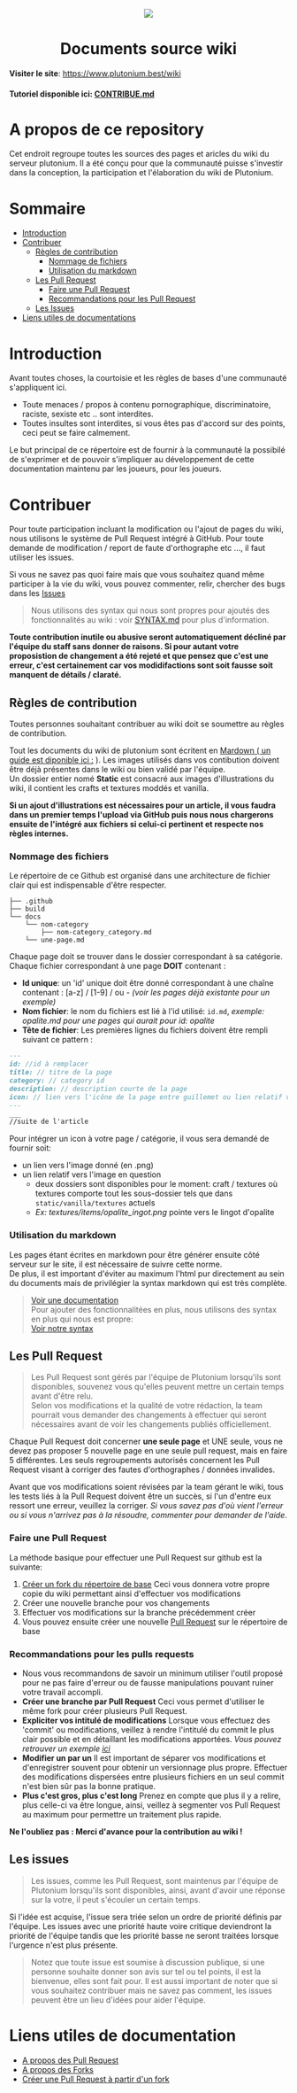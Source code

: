 <p align="center">
	<a href="https://www.plutonium.best"><img src=".github/plutonium.png"></img></a><br>
</p>
<h1 align="center">Documents source wiki</h1>

**Visiter le site**: https://www.plutonium.best/wiki

#### Tutoriel disponible ici: [CONTRIBUE.md](https://github.com/Plutonium-Mcpe/pluto-wiki/blob/stable/CONTRIBUTE.md)

# A propos de ce repository

Cet endroit regroupe toutes les sources des pages et aricles du wiki du serveur plutonium. Il a été conçu pour que la communauté puisse s'investir dans la conception, la participation et l'élaboration du wiki de Plutonium. 

# Sommaire

* [Introduction](https://github.com/Plutonium-Mcpe/pluto-wiki#introduction)
* [Contribuer](https://github.com/Plutonium-Mcpe/pluto-wiki#contribuer)
  * [Règles de contribution](https://github.com/Plutonium-Mcpe/pluto-wiki#règles-de-contribution)
    * [Nommage de fichiers](https://github.com/Plutonium-Mcpe/pluto-wiki#nommage-des-fichiers)
    * [Utilisation du markdown](https://github.com/Plutonium-Mcpe/pluto-wiki#utilisation-du-markdown)
  * [Les Pull Request](https://github.com/Plutonium-Mcpe/pluto-wiki#les-pull-request)
    * [Faire une Pull Request](https://github.com/Plutonium-Mcpe/pluto-wiki#faire-une-pull-request)
    * [Recommandations pour les Pull Request](https://github.com/Plutonium-Mcpe/pluto-wiki#recommandations-pour-les-pulls-requests)
  * [Les Issues](https://github.com/Plutonium-Mcpe/pluto-wiki#les-issues)
* [Liens utiles de documentations](https://github.com/Plutonium-Mcpe/pluto-wiki#liens-utiles-de-documentation)

# Introduction

Avant toutes choses, la courtoisie et les règles de bases d'une communauté s'appliquent ici.
- Toute menaces / propos à contenu pornographique, discriminatoire, raciste, sexiste etc .. sont interdites.
- Toutes insultes sont interdites, si vous êtes pas d'accord sur des points, ceci peut se faire calmement.

Le but principal de ce répertoire est de fournir à la communauté la possibilé de s'exprimer et de pouvoir s'impliquer au développement de cette documentation maintenu par les joueurs, pour les joueurs.

# Contribuer

Pour toute participation incluant la modification ou l'ajout de pages du wiki, nous utilisons le système de Pull Request intégré à GitHub.
Pour toute demande de modification / report de faute d'orthographe etc ..., il faut utiliser les issues.

Si vous ne savez pas quoi faire mais que vous souhaitez quand même participer à la vie du wiki, vous pouvez commenter, relir, chercher des bugs dans les [Issues](https://github.com/Plutonium-Mcpe/pluto-wiki/issues/new)

> Nous utilisons des syntax qui nous sont propres pour ajoutés des fonctionnalités au wiki : voir [SYNTAX.md](https://github.com/Plutonium-Mcpe/pluto-wiki/blob/stable/SYNTAX.md) pour plus d'information.

**Toute contribution inutile ou abusive seront automatiquement décliné par l'équipe du staff sans donner de raisons. Si pour autant votre proposistion de changement a été rejeté et que pensez que c'est une erreur, c'est certainement car vos modidifactions sont soit fausse soit manquent de détails / claraté.**

## Règles de contribution

Toutes personnes souhaitant contribuer au wiki doit se soumettre au règles de contribution. 

Tout les documents du wiki de plutonium sont écritent en [Mardown ( un guide est diponible ici :](https://blog.wax-o.com/2014/04/tutoriel-un-guide-pour-bien-commencer-avec-markdown/) ).
Les images utilisés dans vos contibution doivent être déjà présentes dans le wiki ou bien validé par l'équipe.  
Un dossier entier nomé **Static** est consacré aux images d'illustrations du wiki, il contient les crafts et textures moddés et vanilla. 

**Si un ajout d'illustrations est nécessaires pour un article, il vous faudra dans un premier temps l'upload via GitHub puis nous nous chargerons ensuite de l'intégré aux fichiers si celui-ci pertinent et respecte nos règles internes.**

### Nommage des fichiers

Le répertoire de ce Github est organisé dans une architecture de fichier clair qui est indispensable d'être respecter.
```
├── .github
├── build
└── docs
    └── nom-category
        ├── nom-category_category.md
	└── une-page.md
```
Chaque page doit se trouver dans le dossier correspondant à sa catégorie.
Chaque fichier correspondant à une page **DOIT** contenant :
* **Id unique**: un 'id' unique doit être donné correspondant à une chaîne contenant : [a-z] / [1-9] / ou - *(voir les pages déjà existante pour un exemple)*
* **Nom fichier**: le nom du fichiers est lié à l'id utilisé: ``id.md``, *exemple: opalite.md pour une pages qui aurait pour id: opalite*
* **Tête de fichier**: Les premières lignes du fichiers doivent être rempli suivant ce pattern : 
```markdown
---
id: //id à remplacer
title: // titre de la page
category: // category id
description: // description courte de la page
icon: // lien vers l'icône de la page entre guillemet ou lien relatif vers la textures: textures/items/une_texture.png
---
___
//suite de l'article
```

Pour intégrer un icon à votre page / catégorie, il vous sera demandé de fournir soit:
* un lien vers l'image donné (en .png) 
* un lien relatif vers l'image en question
  * deux dossiers sont disponibles pour le moment: craft / textures où textures comporte tout les sous-dossier tels que dans ``static/vanilla/textures`` actuels
  * *Ex: textures/items/opalite_ingot.png* pointe vers le lingot d'opalite

### Utilisation du markdown

Les pages étant écrites en markdown pour être générer ensuite côté serveur sur le site, il est nécessaire de suivre cette norme.  
De plus, il est important d'éviter au maximum l'html pur directement au sein du documents mais de privilégier la syntax markdown qui est très complète.
> [Voir une documentation](https://blog.wax-o.com/2014/04/tutoriel-un-guide-pour-bien-commencer-avec-markdown/)  
> Pour ajouter des fonctionnalitées en plus, nous utilisons des syntax en plus qui nous est propre:  
> [Voir notre syntax](https://github.com/Plutonium-Mcpe/pluto-wiki/blob/stable/SYNTAX.md)

## Les Pull Request

> Les Pull Request sont gérés par l'équipe de Plutonium lorsqu'ils sont disponibles, souvenez vous qu'elles peuvent mettre un certain temps avant d'être relu.  
> Selon vos modifications et la qualité de votre rédaction, la team pourrait vous demander des changements à effectuer qui seront nécessaires avant de voir les changements publiés officiellement.

Chaque Pull Request doit concerner **une seule page** et UNE seule, vous ne devez pas proposer 5 nouvelle page en une seule pull request, mais en faire 5 différentes. Les seuls regroupements autorisés concernent les Pull Request visant à corriger des fautes d'orthographes / données invalides.

Avant que vos modifications soient révisées par la team gérant le wiki, tous les tests liés à la Pull Request doivent être un succès, si l'un d'entre eux ressort une erreur, veuillez la corriger. *Si vous savez pas d'où vient l'erreur ou si vous n'arrivez pas à la résoudre, commenter pour demander de l'aide*.

### Faire une Pull Request

La méthode basique pour effectuer une Pull Request sur github est la suivante:
1. [Créer un fork du répertoire de base](https://github.com/Plutonium-Mcpe/pluto-wiki/fork) Ceci vous donnera votre propre copie du wiki permettant ainsi d'effectuer vos modifications
2. Créer une nouvelle branche pour vos changements
3. Effectuer vos modifications sur la branche précédemment créer
4. Vous pouvez ensuite créer une nouvelle [Pull Request](https://github.com/Plutonium-Mcpe/pluto-wiki/pull/new) sur le répertoire de base 

### Recommandations pour les pulls requests

* Nous vous recommandons de savoir un minimum utiliser l'outil proposé pour ne pas faire d'erreur ou de fausse manipulations pouvant ruiner votre travail accompli.
* **Créer une branche par Pull Request** Ceci vous permet d'utiliser le même fork pour créer plusieurs Pull Request.
* **Expliciter vos intitulé de modifications** Lorsque vous effectuez des 'commit' ou modifications, veillez à rendre l'intitulé du commit le plus clair possible et en détaillant les modifications apportées. *Vous pouvez retrouver un exemple [ici](https://tbaggery.com/2008/04/19/a-note-about-git-commit-messages.html)*
* **Modifier un par un** Il est important de séparer vos modifications et d'enregistrer souvent pour obtenir un versionnage plus propre. Effectuer des modifications dispersées entre plusieurs fichiers en un seul commit n'est bien sûr pas la bonne pratique.
* **Plus c'est gros, plus c'est long** Prenez en compte que plus il y a relire, plus celle-ci va être longue, ainsi, veillez à segmenter vos Pull Request au maximum pour permettre un traitement plus rapide.

**Ne l'oubliez pas : Merci d'avance pour la contribution au wiki !**

## Les issues

> Les issues, comme les Pull Request, sont maintenus par l'équipe de Plutonium lorsqu'ils sont disponibles, ainsi, avant d'avoir une réponse sur la votre, il peut s'écouler un certain temps.

Si l'idée est acquise, l'issue sera triée selon un ordre de priorité définis par l'équipe. Les issues avec une priorité haute voire critique deviendront la priorité de l'équipe tandis que les priorité basse ne seront traitées lorsque l'urgence n'est plus présente.

> Notez que toute issue est soumise à discussion publique, si une personne souhaite donner son avis sur tel ou tel points, il est la bienvenue, elles sont fait pour. 
> Il est aussi important de noter que si vous souhaitez contribuer mais ne savez pas comment, les issues peuvent être un lieu d'idées pour aider l'équipe.

# Liens utiles de documentation

* [A propos des Pull Request](https://docs.github.com/en/pull-requests/collaborating-with-pull-requests/proposing-changes-to-your-work-with-pull-requests/about-pull-requests)
* [A propos des Forks](https://docs.github.com/en/pull-requests/collaborating-with-pull-requests/working-with-forks/about-forks)
* [Créer une Pull Request à partir d'un fork](https://docs.github.com/en/pull-requests/collaborating-with-pull-requests/proposing-changes-to-your-work-with-pull-requests/creating-a-pull-request-from-a-fork)

